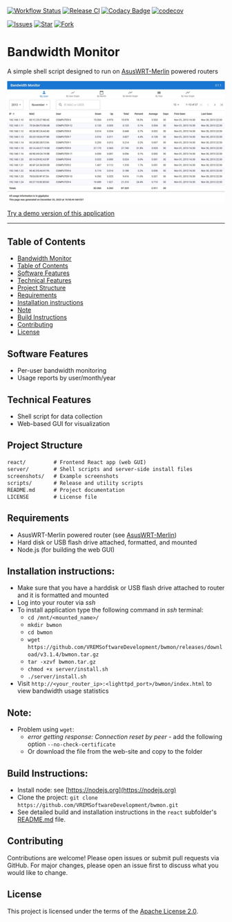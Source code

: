 [![Workflow Status](https://github.com/VREMSoftwareDevelopment/bwmon/workflows/CI/badge.svg)](https://github.com/VREMSoftwareDevelopment/bwmon/actions?query=workflow%3A%22CI%22)
[![Release CI](https://github.com/VREMSoftwareDevelopment/bwmon/workflows/release-ci/badge.svg)](https://github.com/VREMSoftwareDevelopment/bwmon/actions?query=workflow%3A%22release-ci%22)
[![Codacy Badge](https://api.codacy.com/project/badge/Grade/4bc1d97a37564d63acf4e9e02dd06615)](https://app.codacy.com/gh/VREMSoftwareDevelopment/bwmon?utm_source=github.com&utm_medium=referral&utm_content=VREMSoftwareDevelopment/bwmon&utm_campaign=Badge_Grade)
[![codecov](https://codecov.io/gh/VREMSoftwareDevelopment/bwmon/branch/main/graph/badge.svg?token=qoDvVAvNaw)](https://codecov.io/gh/VREMSoftwareDevelopment/bwmon)

[![Issues](https://img.shields.io/github/issues/VREMSoftwareDevelopment/bwmon.svg)](https://github.com/VREMSoftwareDevelopment/bwmon/issues)
[![Star](https://img.shields.io/github/stars/VREMSoftwareDevelopment/bwmon.svg)](https://github.com/VREMSoftwareDevelopment/bwmon/stargazers)
[![Fork](https://img.shields.io/github/forks/VREMSoftwareDevelopment/bwmon.svg)](https://github.com/VREMSoftwareDevelopment/bwmon/network)

# Bandwidth Monitor

A simple shell script designed to run on [AsusWRT-Merlin](https://www.asuswrt-merlin.net/) powered routers

![Sample Usage by User Screenshot](https://github.com/VREMSoftwareDevelopment/bwmon/raw/main/screenshots/UsageByUserData.jpg 'Sample Usage by User Screenshot')

[Try a demo version of this application](https://vremsoftwaredevelopment.github.io/bwmon)

---

## Table of Contents

-   [Bandwidth Monitor](#bandwidth-monitor)
-   [Table of Contents](#table-of-contents)
-   [Software Features](#software-features)
-   [Technical Features](#technical-features)
-   [Project Structure](#project-structure)
-   [Requirements](#requirements)
-   [Installation instructions](#installation-instructions)
-   [Note](#note)
-   [Build Instructions](#build-instructions)
-   [Contributing](#contributing)
-   [License](#license)

## Software Features

-   Per-user bandwidth monitoring
-   Usage reports by user/month/year

## Technical Features

-   Shell script for data collection
-   Web-based GUI for visualization

## Project Structure

```
react/         # Frontend React app (web GUI)
server/        # Shell scripts and server-side install files
screenshots/   # Example screenshots
scripts/       # Release and utility scripts
README.md      # Project documentation
LICENSE        # License file
```

## Requirements

-   AsusWRT-Merlin powered router (see [AsusWRT-Merlin](https://www.asuswrt-merlin.net/))
-   Hard disk or USB flash drive attached, formatted, and mounted
-   Node.js (for building the web GUI)

## Installation instructions:

-   Make sure that you have a harddisk or USB flash drive attached to router and it is formatted and mounted
-   Log into your router via _ssh_
-   To install application type the following command in _ssh_ terminal:
    -   `cd /mnt/<mounted_name>/`
    -   `mkdir bwmon`
    -   `cd bwmon`
    -   `wget https://github.com/VREMSoftwareDevelopment/bwmon/releases/download/v3.1.4/bwmon.tar.gz`
    -   `tar -xzvf bwmon.tar.gz`
    -   `chmod +x server/install.sh`
    -   `./server/install.sh`
-   Visit `http://<your_router_ip>:<lighttpd_port>/bwmon/index.html` to view bandwidth usage statistics

## Note:

-   Problem using `wget`:
    -   _error getting response: Connection reset by peer_ - add the following option `--no-check-certificate`
    -   Or download the file from the web-site and copy to the folder

## Build Instructions:

-   Install node: see [https://nodejs.org](https://nodejs.org)
-   Clone the project: `git clone https://github.com/VREMSoftwareDevelopment/bwmon.git`
-   See detailed build and installation instructions in the `react` subfolder's [README.md](react/README.md) file.

## Contributing

Contributions are welcome! Please open issues or submit pull requests via GitHub. For major changes, please open an issue first to discuss what you would like to change.

## License

This project is licensed under the terms of the [Apache License 2.0](LICENSE).
